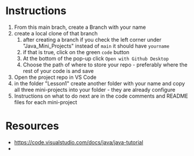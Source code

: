 # Instructions
1. From this main brach, create a Branch with your name
2. create a local clone of that branch
   1. after creating a branch if you check the left corner under "Java_Mini_Projects" instead of `main` it should have `yourname`
   2. if that is true, click on the green `code` button
   3. At the bottom of the pop-up click `Open with Github Desktop`
   4. Choose the path of where to store your repo - preferably where the rest of your code is and save
3. Open the project repo in VS Code
4. in the folder "Lesson1" create another folder with your name and copy all three mini-projects into your folder - they are already configure
5. Instructions on what to do next are in the code comments and README files for each mini-project
   
# Resources
* https://code.visualstudio.com/docs/java/java-tutorial
* 